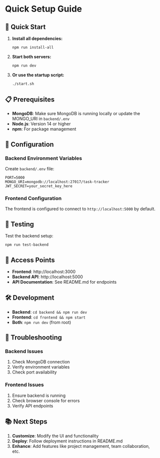 # Quick Setup Guide

## 🚀 Quick Start

1. **Install all dependencies:**
   ```bash
   npm run install-all
   ```

2. **Start both servers:**
   ```bash
   npm run dev
   ```

3. **Or use the startup script:**
   ```bash
   ./start.sh
   ```

## 📋 Prerequisites

- **MongoDB**: Make sure MongoDB is running locally or update the MONGO_URI in `backend/.env`
- **Node.js**: Version 14 or higher
- **npm**: For package management

## 🔧 Configuration

### Backend Environment Variables
Create `backend/.env` file:
```env
PORT=5000
MONGO_URI=mongodb://localhost:27017/task-tracker
JWT_SECRET=your_secret_key_here
```

### Frontend Configuration
The frontend is configured to connect to `http://localhost:5000` by default.

## 🧪 Testing

Test the backend setup:
```bash
npm run test-backend
```

## 📱 Access Points

- **Frontend**: http://localhost:3000
- **Backend API**: http://localhost:5000
- **API Documentation**: See README.md for endpoints

## 🛠️ Development

- **Backend**: `cd backend && npm run dev`
- **Frontend**: `cd frontend && npm start`
- **Both**: `npm run dev` (from root)

## 🚨 Troubleshooting

### Backend Issues
1. Check MongoDB connection
2. Verify environment variables
3. Check port availability

### Frontend Issues
1. Ensure backend is running
2. Check browser console for errors
3. Verify API endpoints

## 📚 Next Steps

1. **Customize**: Modify the UI and functionality
2. **Deploy**: Follow deployment instructions in README.md
3. **Enhance**: Add features like project management, team collaboration, etc.
